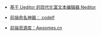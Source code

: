 * [基于 Ueditor 的现代化富文本编辑器 Neditor](https://github.com/notadd/neditor)

* [前端命名神器： codelf](https://github.com/unbug/codelf)

* [前端资源库：Awsomes.cn](https://www.awesomes.cn/)
